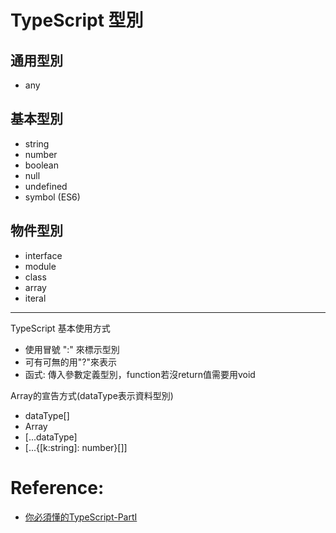 # TypeScript 型別


## 通用型別
- any

## 基本型別
- string
- number
- boolean
- null
- undefined
- symbol (ES6)

## 物件型別
- interface
- module
- class
- array
- iteral

---
TypeScript 基本使用方式
- 使用冒號 ":" 來標示型別
- 可有可無的用"?"來表示
- 函式: 傳入參數定義型別，function若沒return值需要用void


Array的宣告方式(dataType表示資料型別)
- dataType[]
- Array<dataType>
- [...dataType]
- [...{[k:string]: number}[]]


# Reference:
- [你必須懂的TypeScript-PartI](https://medium.com/lion-f2e/%E4%BD%A0%E5%BF%85%E9%A0%88%E6%87%82%E7%9A%84typescript-parti-e18509343bd8)
